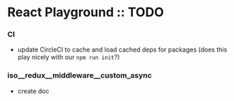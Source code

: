 React Playground :: TODO
===

### CI

 - update CircleCI to cache and load cached deps for packages (does this play nicely with our ``npm run init``?)

### iso__redux__middleware__custom_async

  - create doc
